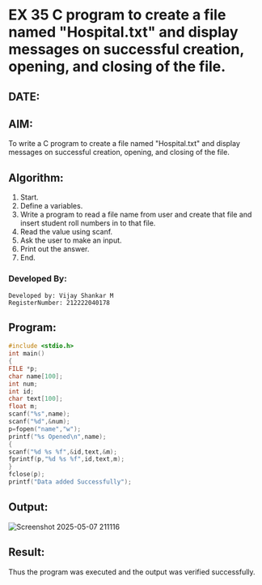 # EX 35 C program to create a file named "Hospital.txt" and display messages on successful creation, opening, and closing of the file.
## DATE:
## AIM:
To write a C program to create a file named "Hospital.txt" and display messages on successful creation, opening, and closing of the file.

## Algorithm:
1. Start. 
2. Define a variables. 
3. Write a program to read a file name from user and create that file and insert student 
roll numbers in to that file. 
4. Read the value using scanf. 
5. Ask the user to make an input. 
6. Print out the answer. 
7. End.    

### Developed By:
```
Developed by: Vijay Shankar M
RegisterNumber: 212222040178
```

## Program:
```c program
#include <stdio.h> 
int main() 
{ 
FILE *p; 
char name[100]; 
int num; 
int id; 
char text[100]; 
float m; 
scanf("%s",name); 
scanf("%d",&num); 
p=fopen("name","w"); 
printf("%s Opened\n",name); 
{ 
scanf("%d %s %f",&id,text,&m); 
fprintf(p,"%d %s %f",id,text,m); 
} 
fclose(p); 
printf("Data added Successfully"); 
```

## Output:

![Screenshot 2025-05-07 211116](https://github.com/user-attachments/assets/ae8875fb-293b-43ce-ae90-2db41f46ced5)


## Result:
Thus the program was executed and the output was verified successfully.
